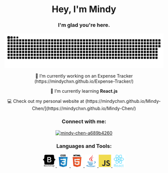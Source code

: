 <h1 align="center">Hey, I'm Mindy</h1>
<h3 align="center">I'm glad you're here.</h3>
<p align="center"><a href=#><img src="contributions.svg"></a> </p>
<p align="center">
📌 I’m currently working on an Expense Tracker (https://mindychxn.github.io/Expense-Tracker/)
</p>
<p align="center">
  🌱 I’m currently learning <strong>React.js</strong>
</p>
<p align="center">
💻 Check out my personal website at (https://mindychxn.github.io/Mindy-Chen/](https://mindychxn.github.io/Mindy-Chen/)
</p>
<h3 align="center">Connect with me:</h3>
<p align="center">
<a href="https://linkedin.com/in/mindy-chen-a689b4260" target="blank"><img align="center" src="https://raw.githubusercontent.com/rahuldkjain/github-profile-readme-generator/master/src/images/icons/Social/linked-in-alt.svg" alt="mindy-chen-a689b4260" height="30" width="40" /></a>
</p>

<h3 align="center">Languages and Tools:</h3>
<p align="center"> <a href="https://getbootstrap.com" target="_blank" rel="noreferrer"> <img src="https://raw.githubusercontent.com/devicons/devicon/master/icons/bootstrap/bootstrap-plain-wordmark.svg" alt="bootstrap" width="40" height="40"/> </a> <a href="https://www.w3schools.com/css/" target="_blank" rel="noreferrer"> <img src="https://raw.githubusercontent.com/devicons/devicon/master/icons/css3/css3-original-wordmark.svg" alt="css3" width="40" height="40"/> </a> <a href="https://www.w3.org/html/" target="_blank" rel="noreferrer"> <img src="https://raw.githubusercontent.com/devicons/devicon/master/icons/html5/html5-original-wordmark.svg" alt="html5" width="40" height="40"/> </a> <a href="https://www.java.com" target="_blank" rel="noreferrer"> <img src="https://raw.githubusercontent.com/devicons/devicon/master/icons/java/java-original.svg" alt="java" width="40" height="40"/> </a> <a href="https://developer.mozilla.org/en-US/docs/Web/JavaScript" target="_blank" rel="noreferrer"> <img src="https://raw.githubusercontent.com/devicons/devicon/master/icons/javascript/javascript-original.svg" alt="javascript" width="40" height="40"/> </a> <a href="https://reactjs.org/" target="_blank" rel="noreferrer"> <img src="https://raw.githubusercontent.com/devicons/devicon/master/icons/react/react-original-wordmark.svg" alt="react" width="40" height="40"/> </a> </p>

